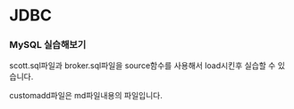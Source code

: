 # JDBC

### MySQL 실습해보기

scott.sql파일과 broker.sql파일을 source함수를 사용해서 load시킨후 실습할 수 있습니다.

customadd파일은 md파일내용의 파일입니다.
